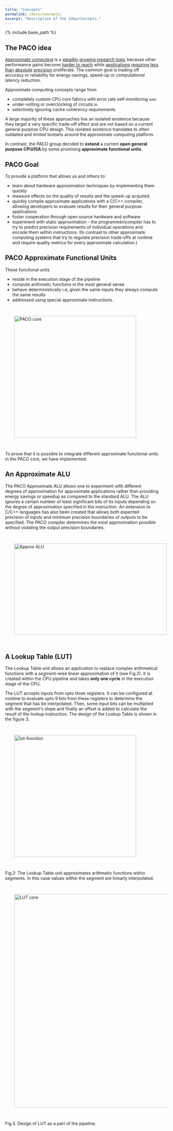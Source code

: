 ```yaml
---
title: "Concepts"
permalink: /docs/concepts/
excerpt: "Description of the Idea/Concepts."
---
```


{% include base_path %}

## The PACO idea
[Approximate computing](https://en.wikipedia.org/wiki/Approximate_computing) is a [steadily growing research topic](/paco-cpu/images/year_on_year_growth_approx.png) because other performance gains become [harder to reach](https://en.wikipedia.org/wiki/Dennard_scaling#Breakdown_of_Dennard_scaling_around_2006) while [applications](https://en.wikipedia.org/wiki/Computer_vision) [requiring](https://en.wikipedia.org/wiki/Image_processing) [less](https://en.wikipedia.org/wiki/Big_data) [than](https://en.wikipedia.org/wiki/Speech_recognition) [absolute](https://en.wikipedia.org/wiki/Machine_learning) [precision](https://en.wikipedia.org/wiki/Data_compression#Video) proliferate. The common goal is trading off accuracy or reliability for energy-savings, speed-up or computational latency reduction.

Approximate computing concepts range from 

* completely custom CPU core fabrics with error rate self-monitoring <small>over</small>
* under-volting or overclocking of circuits  <small>to</small>
* selectively ignoring cache coherency requirements.

A large majority of these approaches live an isolated existence because they target a very specific trade-off effect and are not based on a current general purpose CPU design. This isolated existence translates to often outdated and limited toolsets around the approximate computing platform.  

In contrast, the PACO group decided to **extend** a current **open general purpose CPU/ISA** by some promising **approximate functional units**.

## PACO Goal
To provide a platform that allows us and others to:

* learn about hardware approximation techniques by implementing them quickly
* measure effects on the quality of results and the speed-up acquired
* quickly compile approximate applications with a C/C++ compiler, allowing developers to evaluate results for their general purpose applications
* foster cooperation through open source hardware and software
* experiment with static approximation - the programmer/compiler has to try to predict precision requirements of individual operations and encode them within instructions. (In contrast to other approximate computing systems that try to regulate precision trade-offs at runtime and require quality metrics for every approximate calculation.)

## PACO Approximate Functional Units
These functional units

* reside in the execution stage of the pipeline 
* compute arithmetic functions in the most general sense
* behave deterministically i.e, given the same inputs they always compute the same results 
* addressed using special approximate instructions.

<img src="/paco-cpu/images/PACO_core.png" alt="PACO core" width="400" style = "margin:30px">

To prove that it is possible to integrate different approximate functional units in the PACO core, we have implemented:

## An Approximate ALU  
The PACO Approximate ALU allows one to experiment with different degrees of approximation for approximate applications rather than providing energy savings or speedup as compared to the standard ALU. The ALU ignores a certain number of least significant bits of its inputs depending on the degree of approximation specified in the instruction.
An extension to C/C++ languages has also been created that allows both expected precision of inputs and minimum precision boundaries of outputs to be specified. The PACO compiler determines the most approximation possible without violating the output precision boundaries.
 
 <img src="/paco-cpu/images/results/alu/approx-alu-pipeline.svg" alt="Approx ALU" width="500" height= "300" style = "margin:30px">
 
## A Lookup Table (LUT) 
The Lookup Table unit allows an application to replace complex arithmetical functions with a segment-wise linear approximation of it (see Fig.2). It is created within the CPU pipeline and takes **only one cycle** in the execution stage of the CPU. 

The LUT accepts inputs from upto three registers. It can be configured at runtime to evaluate upto 9 bits from these registers to determine the segment that has be interpolated. Then, some input bits can be multiplied with the segment's slope and finally an offset is added to calculate the result of the lookup instruction. The design of the Lookup Table is shown in the figure 3.
 
<img src="/paco-cpu/images/lut-function-linear.png" alt="lut-function" width="400" style = "margin:30px">

Fig.2: The Lookup Table unit approximates arithmetic functions within segments. In this case values within the segment are linearly interpolated.

<img src="/paco-cpu/images/results/lut/LUT-design.png" alt="LUT core" width="700" style = "margin:30px">

Fig.3. Design of LUT as a part of the pipeline.
 

 
